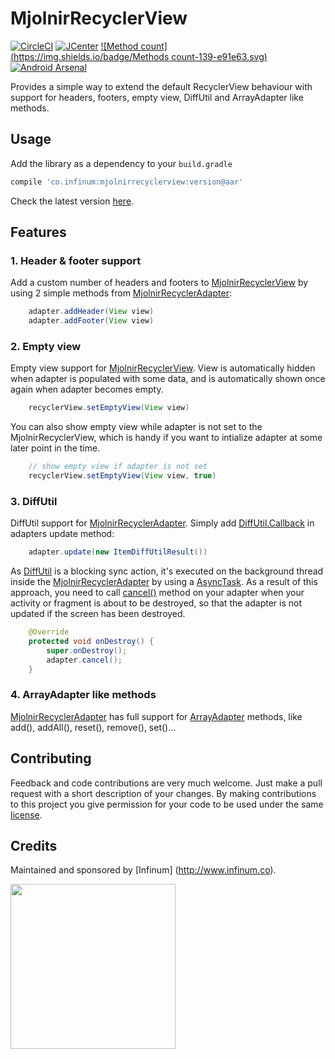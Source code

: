 MjolnirRecyclerView
==========

[![CircleCI](https://circleci.com/gh/infinum/MjolnirRecyclerView/tree/master.svg?style=svg&circle-token=d7d31554a2af2654f26885397e9dda150cc07428)](https://circleci.com/gh/infinum/MjolnirRecyclerView/tree/master)
[![JCenter](https://img.shields.io/badge/JCenter-1.6.0-red.svg?style=flat)](https://bintray.com/infinum/android/mjolnirrecyclerview/view)
[![Method count](https://img.shields.io/badge/Methods count-139-e91e63.svg)](http://www.methodscount.com/?lib=co.infinum%3Amjolnirrecyclerview%3A1.6.0)
[![Android Arsenal](https://img.shields.io/badge/Android%20Arsenal-MjolnirRecyclerView-brightgreen.svg?style=flat)](https://android-arsenal.com/details/1/4643)

Provides a simple way to extend the default RecyclerView behaviour with support for headers, footers, empty view, DiffUtil and ArrayAdapter like methods.

## Usage


Add the library as a dependency to your ```build.gradle```

```groovy
compile 'co.infinum:mjolnirrecyclerview:version@aar'
```

Check the latest version [here](https://bintray.com/search?query=mjolnirrecyclerview).

## Features

### 1. Header & footer support

Add a custom number of headers and footers to [MjolnirRecyclerView](https://github.com/infinum/MjolnirRecyclerView/blob/master/mjolnirrecyclerview/src/main/java/co/infinum/mjolnirrecyclerview/MjolnirRecyclerView.java) by using 2 simple methods from [MjolnirRecyclerAdapter](https://github.com/infinum/MjolnirRecyclerView/blob/master/mjolnirrecyclerview/src/main/java/co/infinum/mjolnirrecyclerview/MjolnirRecyclerAdapter.java):

```java
    adapter.addHeader(View view)
    adapter.addFooter(View view)
```    

### 2. Empty view

Empty view support for [MjolnirRecyclerView](https://github.com/infinum/MjolnirRecyclerView/blob/master/mjolnirrecyclerview/src/main/java/co/infinum/mjolnirrecyclerview/MjolnirRecyclerView.java). View is automatically hidden when adapter is populated with some data, and is automatically shown once again when adapter becomes empty.

```java
    recyclerView.setEmptyView(View view)
```  
 
You can also show empty view while adapter is not set to the MjolnirRecyclerView, which is handy if you want to intialize adapter at some later point in the time.

```java  
    // show empty view if adapter is not set
    recyclerView.setEmptyView(View view, true)
```   
### 3. DiffUtil

DiffUtil support for [MjolnirRecyclerAdapter](https://github.com/infinum/MjolnirRecyclerView/blob/master/mjolnirrecyclerview/src/main/java/co/infinum/mjolnirrecyclerview/MjolnirRecyclerAdapter.java). Simply add [DiffUtil.Callback](https://developer.android.com/reference/android/support/v7/util/DiffUtil.Callback.html) in adapters update method:

```java
    adapter.update(new ItemDiffUtilResult())
```    

As [DiffUtil](https://developer.android.com/reference/android/support/v7/util/DiffUtil.html) is a blocking sync action, it's executed on the background thread inside the  [MjolnirRecyclerAdapter](https://github.com/infinum/MjolnirRecyclerView/blob/master/mjolnirrecyclerview/src/main/java/co/infinum/mjolnirrecyclerview/MjolnirRecyclerAdapter.java) by using a [AsyncTask](https://developer.android.com/reference/android/os/AsyncTask.html). As a result of this approach, you need to call [cancel()](https://github.com/infinum/MjolnirRecyclerView/blob/master/mjolnirrecyclerview/src/main/java/co/infinum/mjolnirrecyclerview/MjolnirRecyclerAdapter.java#L126) method on your adapter when your activity or fragment is about to be destroyed, so that the adapter is not updated if the screen has been destroyed.

```java
    @Override
    protected void onDestroy() {
        super.onDestroy();
        adapter.cancel();
    }
``` 

### 4. ArrayAdapter like methods

[MjolnirRecyclerAdapter](https://github.com/infinum/MjolnirRecyclerView/blob/master/mjolnirrecyclerview/src/main/java/co/infinum/mjolnirrecyclerview/MjolnirRecyclerAdapter.java) has full support for [ArrayAdapter](https://developer.android.com/reference/android/widget/ArrayAdapter.html) methods, like add(), addAll(), reset(), remove(), set()...

## Contributing

Feedback and code contributions are very much welcome. Just make a pull request with a short description of your changes. By making contributions to this project you give permission for your code to be used under the same [license](LICENSE).

## Credits

Maintained and sponsored by
[Infinum] (http://www.infinum.co).

<img src="https://infinum.co/infinum.png" width="264">
